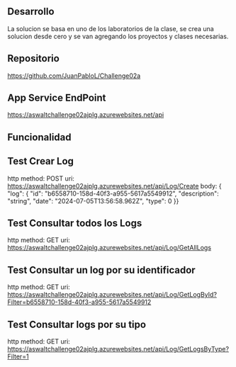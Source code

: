 ## Desarrollo
  La solucion se basa en uno de los laboratorios de la clase, se crea una solucion desde cero y se van agregando los proyectos y clases necesarias.

## Repositorio
  https://github.com/JuanPabloL/Challenge02a

## App Service EndPoint
  https://aswaltchallenge02ajplg.azurewebsites.net/api
  

## Funcionalidad

## Test Crear Log
  http method: POST
  uri:  https://aswaltchallenge02ajplg.azurewebsites.net/api/Log/Create
  body: {  "log": {    "id": "b6558710-158d-40f3-a955-5617a5549912",    "description": "string",    "date": "2024-07-05T13:56:58.962Z",    "type": 0  }}
    
## Test Consultar todos los Logs
  http method: GET
  uri:  https://aswaltchallenge02ajplg.azurewebsites.net/api/Log/GetAllLogs
  
## Test Consultar un log por su identificador
  http method: GET
  uri:  https://aswaltchallenge02ajplg.azurewebsites.net/api/Log/GetLogById?Filter=b6558710-158d-40f3-a955-5617a5549912
  
## Test Consultar logs por su tipo
  http method: GET
  uri:  https://aswaltchallenge02ajplg.azurewebsites.net/api/Log/GetLogsByType?Filter=1